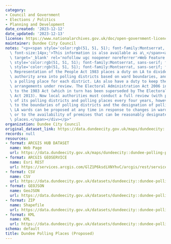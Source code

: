 ```yaml
---
category:
- Council and Government
- Elections / Politics
- Planning and Development
date_created: '2023-12-12'
date_updated: '2023-12-13'
license: https://www.nationalarchives.gov.uk/doc/open-government-licence/version/3/
maintainer: Dundee City Council
notes: "<p><span style='color:rgb(51, 51, 51); font-family:Montserrat, sans-serif;\
  \ font-size:14px;'>This information is also available as a\_</span><a href='https://dservices.arcgis.com/GlZ1P6ksdiXNYhvC/arcgis/services/Dundee_Polling_Places_Proposed/WFSServer?service=wfs&amp;request=getcapabilities'\
  \ target='_blank' rel='nofollow ugc noopener noreferrer'>Web Feature Service (WFS</a><span\
  \ style='color:rgb(51, 51, 51); font-family:Montserrat, sans-serif; font-size:14px;'>)</span><div><span\
  \ style='color:rgb(51, 51, 51); font-family:Montserrat, sans-serif; font-size:14px;'>The\
  \ Representation of the People Act 1983 places a duty on LA to divide the local\
  \ authority area into polling districts based on ward boundaries, and to designate\
  \ a polling place for each district. LAs also have a duty to keep these polling\
  \ arrangements under review. The Electoral Administration Act 2006 introduced amendments\
  \ to the 1983 Act (which in turn has been superseded by The Electoral Administration\
  \ Act 2013). Now local authorities must conduct a full review (with public consultation)\
  \ of its polling districts and polling places every four years, however adjustments\
  \ to the boundaries of polling districts and the designation of polling places within\
  \ LA wards can be proposed at any time in response to changes in ward boundaries\
  \ or to the availability of premises that can be reasonably designated as polling\
  \ places.</span></div></p>"
organization: Dundee City Council
original_dataset_link: https://data.dundeecity.gov.uk/maps/dundeecity::dundee-polling-places-proposed
records: null
resources:
- format: ARCGIS HUB DATASET
  name: Web Page
  url: https://data.dundeecity.gov.uk/maps/dundeecity::dundee-polling-places-proposed
- format: ARCGIS GEOSERVICE
  name: Esri REST
  url: https://services.arcgis.com/GlZ1P6ksdiXNYhvC/arcgis/rest/services/Dundee_Polling_Places_2023_view/FeatureServer/0
- format: CSV
  name: CSV
  url: https://data.dundeecity.gov.uk/datasets/dundeecity::dundee-polling-places-proposed.csv?where=1=1&outSR=%7B%22latestWkid%22%3A27700%2C%22wkid%22%3A27700%7D
- format: GEOJSON
  name: GeoJSON
  url: https://data.dundeecity.gov.uk/datasets/dundeecity::dundee-polling-places-proposed.geojson?where=1=1&outSR=%7B%22latestWkid%22%3A27700%2C%22wkid%22%3A27700%7D
- format: ZIP
  name: Shapefile
  url: https://data.dundeecity.gov.uk/datasets/dundeecity::dundee-polling-places-proposed.zip?where=1=1&outSR=%7B%22latestWkid%22%3A27700%2C%22wkid%22%3A27700%7D
- format: KML
  name: KML
  url: https://data.dundeecity.gov.uk/datasets/dundeecity::dundee-polling-places-proposed.kml?where=1=1&outSR=%7B%22latestWkid%22%3A27700%2C%22wkid%22%3A27700%7D
schema: default
title: Dundee Polling Places (Proposed)
---
```

